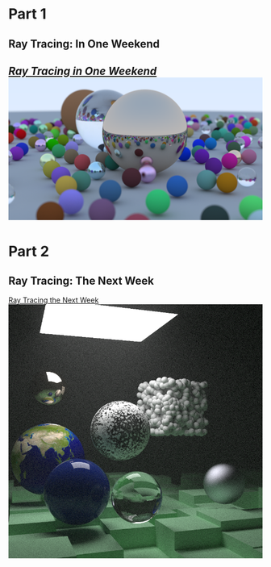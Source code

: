# Part 1
## Ray Tracing: In One Weekend
[_Ray Tracing in One Weekend_](https://raytracing.github.io/books/RayTracingInOneWeekend.html)
![final rendering](https://github.com/will-zegers/rust-raytracer/blob/master/img/image.png)
---
# Part 2
## Ray Tracing: The Next Week
[Ray Tracing the Next Week](https://raytracing.github.io/books/RayTracingTheNextWeek.html)
![final rendering](https://github.com/will-zegers/rust-raytracer/blob/master/img/final-scene.png)
